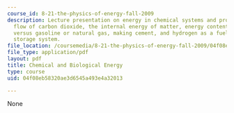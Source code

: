 ```yaml
---
course_id: 8-21-the-physics-of-energy-fall-2009
description: Lecture presentation on energy in chemical systems and processes, the
  flow of carbon dioxide, the internal energy of matter, energy content of ethanol
  versus gasoline or natural gas, making cement, and hydrogen as a fuel or an energy
  storage system.
file_location: /coursemedia/8-21-the-physics-of-energy-fall-2009/04f08eb58320ae3d6545a493e4a32013_MIT8_21s09_lec07.pdf
file_type: application/pdf
layout: pdf
title: Chemical and Biological Energy
type: course
uid: 04f08eb58320ae3d6545a493e4a32013

---
```

None